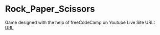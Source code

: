 # Rock_Paper_Scissors
Game designed with the help of freeCodeCamp on Youtube
Live Site URL: [URL](https://jemi-code.github.io/Rock_Paper_Scissors)
